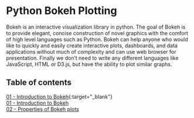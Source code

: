 # Python Bokeh Plotting

Bokeh is an interactive visualization library in python. The goal of Bokeh is to provide elegant, concise construction of novel graphics with the comfort of high level languages such as Python. Bokeh can help anyone who would like to quickly and easily create interactive plots, dashboards, and data applications without much of complexity and can use web browser for presentation. Finally we don’t need to write any different languages like JavaScript, HTML or D3.js, but have the ability to plot similar graphs.

## Table of contents
[01 - Introduction to Bokeh](https://github.com/richardajpr/python_bokeh_plotting/blob/master/01%20-%20Introduction%20to%20Bokeh.ipynb){:target="_blank"}
<br>
  <a href="https://github.com/richardajpr/python_bokeh_plotting/blob/master/01%20-%20Introduction%20to%20Bokeh.ipynb" target="_blank">01 - Introduction to Bokeh</a>
  <br>
  <a href="https://github.com/richardajpr/python_bokeh_plotting/blob/master/02%20-%20Properties%20of%20Bokeh%20plots.ipynb" target="_blank">02 - Properties of Bokeh plots</a>
